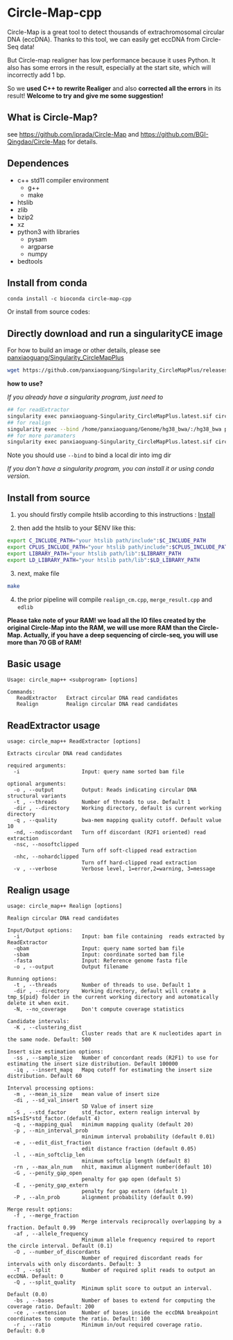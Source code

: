 # Circle-Map-cpp
Circle-Map is a great tool to detect thousands of extrachromosomal circular DNA (eccDNA). Thanks to this tool, we can easily get eccDNA from Circle-Seq data!

But Circle-map realigner has low performance because it uses Python. It also has some errors in the result, especially at the start site, which will incorrectly add 1 bp.

So we **used C++ to rewrite Realiger** and also **corrected all the errors** in its result! **Welcome to try and give me some suggestion!**

## What is Circle-Map?

see https://github.com/iprada/Circle-Map and https://github.com/BGI-Qingdao/Circle-Map for details.


## Dependences

* c++ std11 compiler environment
  * g++
  * make
* htslib
* zlib
* bzip2
* xz
* python3 with libraries 
  * pysam
  * argparse
  * numpy
* bedtools
  
## Install from conda
```
conda install -c bioconda circle-map-cpp
```
Or install from source codes:

## Directly download and run a singularityCE image

For how to build an image or other details, please see [panxiaoguang/Singularity_CircleMapPlus](https://github.com/panxiaoguang/Singularity_CircleMapPlus)

```bash
wget https://github.com/panxiaoguang/Singularity_CircleMapPlus/releases/download/0.0.5/panxiaoguang-Singularity_CircleMapPlus.latest.sif
```

**how to use?**

 *If you already have a singularity program, just need to*
 
 ```bash
 ## for readExtractor
 singularity exec panxiaoguang-Singularity_CircleMapPlus.latest.sif circle_map++ ReadExtractor -i qname_unknown_circle.bam -o circular_read_candidates.bam
 ## for realign
 singularity exec --bind /home/panxiaoguang/Genome/hg38_bwa/:/hg38_bwa panxiaoguang-Singularity_CircleMapPlus.latest.sif circle_map++ Realign -i sort_circular_read_candidates.bam -qbam qname_unknown_circle.bam -sbam  sorted_unknown_circle.bam -fasta /hg38_bwa/hg38.fa -o my_unknown_circle.bed
 ## for more paramaters
 singularity exec panxiaoguang-Singularity_CircleMapPlus.latest.sif circle_map++ --help
 ```
 Note you should use `--bind` to bind a local dir into img dir
 
 *If you don't have a singularity program, you can install it or using conda version.*

## Install from source

1. you should firstly compile htslib according to this instructions : [Install](https://github.com/samtools/htslib/blob/develop/INSTALL)

2. then add the htslib to your $ENV like this:
```bash
export C_INCLUDE_PATH="your htslib path/include":$C_INCLUDE_PATH
export CPLUS_INCLUDE_PATH="your htslib path/include":$CPLUS_INCLUDE_PATH
export LIBRARY_PATH="your htslib path/lib":$LIBRARY_PATH
export LD_LIBRARY_PATH="your htslib path/lib":$LD_LIBRARY_PATH
```
3. next, make file
```bash
make
```

4. the prior pipeline will compile `realign_cm.cpp`, `merge_result.cpp` and `edlib`


**Please take note of your RAM! we load all the IO files created by the original Circle-Map into the RAM, we will use more RAM than the Circle-Map. Actually, if you have a deep sequencing of circle-seq, you will use more than 70 GB of RAM!**

## Basic usage 

```
Usage: circle_map++ <subprogram> [options]

Commands:
   ReadExtractor   Extract circular DNA read candidates
   Realign         Realign circular DNA read candidates

```
## ReadExtractor usage

```
usage: circle_map++ ReadExtractor [options]

Extracts circular DNA read candidates

required arguments:
  -i                    Input: query name sorted bam file

optional arguments:
  -o , --output         Output: Reads indicating circular DNA structural variants
  -t , --threads        Number of threads to use. Default 1
  -dir , --directory    Working directory, default is current working directory
  -q , --quality        bwa-mem mapping quality cutoff. Default value 10
  -nd, --nodiscordant   Turn off discordant (R2F1 oriented) read extraction
  -nsc, --nosoftclipped
                        Turn off soft-clipped read extraction
  -nhc, --nohardclipped
                        Turn off hard-clipped read extraction
  -v , --verbose        Verbose level, 1=error,2=warning, 3=message

```

## Realign usage

```
usage: circle_map++ Realign [options]

Realign circular DNA read candidates

Input/Output options:
  -i                    Input: bam file containing  reads extracted by ReadExtractor
  -qbam                 Input: query name sorted bam file
  -sbam                 Input: coordinate sorted bam file
  -fasta                Input: Reference genome fasta file
  -o , --output         Output filename

Running options:
  -t , --threads        Number of threads to use. Default 1
  -dir , --directory    Working directory, default will create a tmp_${pid} folder in the current working directory and automatically delete it when exit.
  -N, --no_coverage     Don't compute coverage statistics

Candidate intervals:
  -K , --clustering_dist
                        Cluster reads that are K nucleotides apart in the same node. Default: 500

Insert size estimation options:
  -ss , --sample_size   Number of concordant reads (R2F1) to use for estimating the insert size distribution. Default 100000
  -iq , --insert_mapq   Mapq cutoff for estimating the insert size distribution. Default 60

Interval processing options:
  -m , --mean_is_size   mean value of insert size
  -di , --sd_val_insert
                        SD Value of insert size
  -S , --std_factor     std_factor, extern realign interval by mIS+sIS*std_factor.(default 4)
  -q , --mapping_qual   minimum mapping quality (default 20)
  -p , --min_interval_prob
                        minimum interval probability (default 0.01)
  -e , --edit_dist_fraction
                        edit distance fraction (default 0.05)
  -l , --min_softclip_len
                        minimum softclip length (default 8)
  -rn , --max_aln_num   nhit, maximum alignment number(default 10)
  -G , --penity_gap_open
                        penalty for gap open (default 5)
  -E , --penity_gap_extern
                        penalty for gap extern (default 1)
  -P , --aln_prob       alignment probability (default 0.99)

Merge result options:
  -f , --merge_fraction
                        Merge intervals reciprocally overlapping by a fraction. Default 0.99
  -af , --allele_frequency
                        Minimum allele frequency required to report the circle interval. Default (0.1)
  -O , --number_of_discordants
                        Number of required discordant reads for intervals with only discordants. Default: 3
  -T , --split          Number of required split reads to output an eccDNA. Default: 0
  -Q , --split_quality
                        Minimum split score to output an interval. Default (0.0)
  -bs , --bases         Number of bases to extend for computing the coverage ratio. Default: 200
  -ce , --extension     Number of bases inside the eccDNA breakpoint coordinates to compute the ratio. Default: 100
  -r , --ratio          Minimum in/out required coverage ratio. Default: 0.0

```
